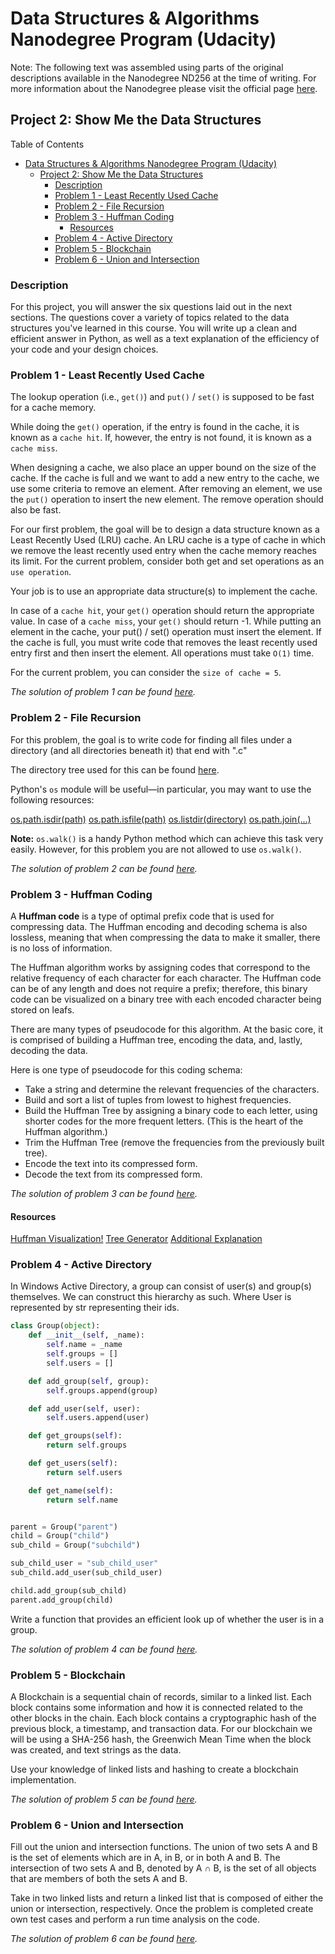 # Data Structures & Algorithms Nanodegree Program (Udacity)

Note: The following text was assembled using parts of the original descriptions available in the Nanodegree ND256 at the time of writing. For more information about the Nanodegree please visit the official page [here](https://www.udacity.com/course/data-structures-and-algorithms-nanodegree--nd256).

## Project 2: Show Me the Data Structures

Table of Contents

- [Data Structures & Algorithms Nanodegree Program (Udacity)](#data-structures--algorithms-nanodegree-program-udacity)
  - [Project 2: Show Me the Data Structures](#project-2-show-me-the-data-structures)
    - [Description](#description)
    - [Problem 1 - Least Recently Used Cache](#problem-1---least-recently-used-cache)
    - [Problem 2 - File Recursion](#problem-2---file-recursion)
    - [Problem 3 - Huffman Coding](#problem-3---huffman-coding)
      - [Resources](#resources)
    - [Problem 4 - Active Directory](#problem-4---active-directory)
    - [Problem 5 - Blockchain](#problem-5---blockchain)
    - [Problem 6 - Union and Intersection](#problem-6---union-and-intersection)

### Description

For this project, you will answer the six questions laid out in the next sections. The questions cover a variety of topics related to the data structures you've learned in this course. You will write up a clean and efficient answer in Python, as well as a text explanation of the efficiency of your code and your design choices.

### Problem 1 - Least Recently Used Cache

The lookup operation (i.e., `get()`) and `put()` / `set()` is supposed to be fast for a cache memory.

While doing the `get()` operation, if the entry is found in the cache, it is known as a `cache hit`. If, however, the entry is not found, it is known as a `cache miss`.

When designing a cache, we also place an upper bound on the size of the cache. If the cache is full and we want to add a new entry to the cache, we use some criteria to remove an element. After removing an element, we use the `put()` operation to insert the new element. The remove operation should also be fast.

For our first problem, the goal will be to design a data structure known as a Least Recently Used (LRU) cache. An LRU cache is a type of cache in which we remove the least recently used entry when the cache memory reaches its limit. For the current problem, consider both get and set operations as an `use operation`.

Your job is to use an appropriate data structure(s) to implement the cache.

In case of a `cache hit`, your `get()` operation should return the appropriate value.
In case of a `cache miss`, your `get()` should return -1.
While putting an element in the cache, your put() / set() operation must insert the element. If the cache is full, you must write code that removes the least recently used entry first and then insert the element.
All operations must take `O(1)` time.

For the current problem, you can consider the `size of cache = 5`.

_The solution of problem 1 can be found [here](https://github.com/Sabathh/data_structures_proj2/blob/master/problem_1.py)._

### Problem 2 - File Recursion

For this problem, the goal is to write code for finding all files under a directory (and all directories beneath it) that end with ".c"

The directory tree used for this can be found [here](https://github.com/Sabathh/data_structures_proj2/tree/master/problem_2_dir).

Python's `os` module will be useful—in particular, you may want to use the following resources:

[os.path.isdir(path)](https://docs.python.org/3.7/library/os.path.html#os.path.isdir)
[os.path.isfile(path)](https://docs.python.org/3.7/library/os.path.html#os.path.isfile)
[os.listdir(directory)](https://docs.python.org/3.7/library/os.html#os.listdir)
[os.path.join(...)](https://docs.python.org/3.7/library/os.path.html#os.path.join)

**Note:** `os.walk()` is a handy Python method which can achieve this task very easily. However, for this problem you are not allowed to use `os.walk()`.

_The solution of problem 2 can be found [here](https://github.com/Sabathh/data_structures_proj2/blob/master/problem_2.py)._

### Problem 3 - Huffman Coding

A **Huffman code** is a type of optimal prefix code that is used for compressing data. The Huffman encoding and decoding schema is also lossless, meaning that when compressing the data to make it smaller, there is no loss of information.

The Huffman algorithm works by assigning codes that correspond to the relative frequency of each character for each character. The Huffman code can be of any length and does not require a prefix; therefore, this binary code can be visualized on a binary tree with each encoded character being stored on leafs.

There are many types of pseudocode for this algorithm. At the basic core, it is comprised of building a Huffman tree, encoding the data, and, lastly, decoding the data.

Here is one type of pseudocode for this coding schema:

- Take a string and determine the relevant frequencies of the characters.
- Build and sort a list of tuples from lowest to highest frequencies.
- Build the Huffman Tree by assigning a binary code to each letter, using shorter codes for the more frequent letters. (This is the heart of the Huffman algorithm.)
- Trim the Huffman Tree (remove the frequencies from the previously built tree).
- Encode the text into its compressed form.
- Decode the text from its compressed form.

_The solution of problem 3 can be found [here](https://github.com/Sabathh/data_structures_proj2/blob/master/problem_3.py)._

#### Resources

[Huffman Visualization!](https://people.ok.ubc.ca/ylucet/DS/Huffman.html)
[Tree Generator](http://huffman.ooz.ie/)
[Additional Explanation](https://www.siggraph.org/education/materials/HyperGraph/video/mpeg/mpegfaq/huffman_tutorial.html)

### Problem 4 - Active Directory

In Windows Active Directory, a group can consist of user(s) and group(s) themselves. We can construct this hierarchy as such. Where User is represented by str representing their ids.

``` python
class Group(object):
    def __init__(self, _name):
        self.name = _name
        self.groups = []
        self.users = []

    def add_group(self, group):
        self.groups.append(group)

    def add_user(self, user):
        self.users.append(user)

    def get_groups(self):
        return self.groups

    def get_users(self):
        return self.users

    def get_name(self):
        return self.name


parent = Group("parent")
child = Group("child")
sub_child = Group("subchild")

sub_child_user = "sub_child_user"
sub_child.add_user(sub_child_user)

child.add_group(sub_child)
parent.add_group(child)
```

Write a function that provides an efficient look up of whether the user is in a group.

_The solution of problem 4 can be found [here](https://github.com/Sabathh/data_structures_proj2/blob/master/problem_4.py)._

### Problem 5 - Blockchain

A Blockchain is a sequential chain of records, similar to a linked list. Each block contains some information and how it is connected related to the other blocks in the chain. Each block contains a cryptographic hash of the previous block, a timestamp, and transaction data. For our blockchain we will be using a SHA-256 hash, the Greenwich Mean Time when the block was created, and text strings as the data.

Use your knowledge of linked lists and hashing to create a blockchain implementation.

_The solution of problem 5 can be found [here](https://github.com/Sabathh/data_structures_proj2/blob/master/problem_5.py)._

### Problem 6 - Union and Intersection

Fill out the union and intersection functions. The union of two sets A and B is the set of elements which are in A, in B, or in both A and B. The intersection of two sets A and B, denoted by A ∩ B, is the set of all objects that are members of both the sets A and B.

Take in two linked lists and return a linked list that is composed of either the union or intersection, respectively. Once the problem is completed create own test cases and perform a run time analysis on the code.

_The solution of problem 6 can be found [here](https://github.com/Sabathh/data_structures_proj2/blob/master/problem_6.py)._

